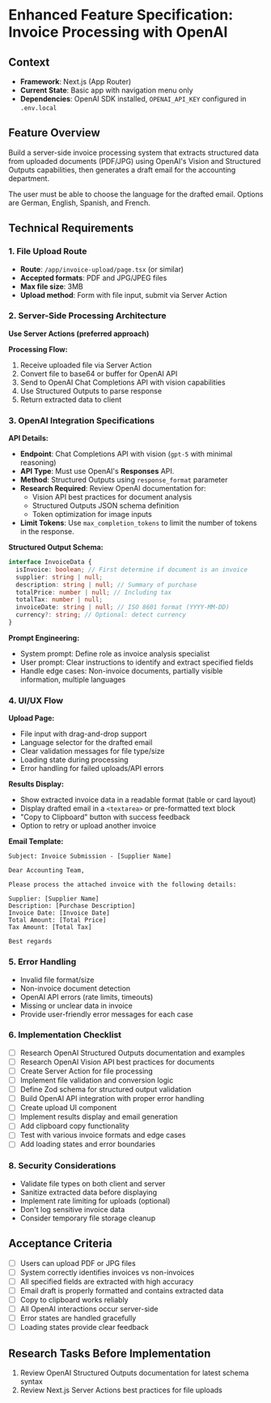 # Enhanced Feature Specification: Invoice Processing with OpenAI

## Context

- **Framework**: Next.js (App Router)
- **Current State**: Basic app with navigation menu only
- **Dependencies**: OpenAI SDK installed, `OPENAI_API_KEY` configured in `.env.local`

## Feature Overview

Build a server-side invoice processing system that extracts structured data from uploaded documents (PDF/JPG) using OpenAI's Vision and Structured Outputs capabilities, then generates a draft email for the accounting department.

The user must be able to choose the language for the drafted email. Options are German, English, Spanish, and French.

## Technical Requirements

### 1. File Upload Route

- **Route**: `/app/invoice-upload/page.tsx` (or similar)
- **Accepted formats**: PDF and JPG/JPEG files
- **Max file size**: 3MB
- **Upload method**: Form with file input, submit via Server Action

### 2. Server-Side Processing Architecture

**Use Server Actions (preferred approach)**

**Processing Flow:**
1. Receive uploaded file via Server Action
2. Convert file to base64 or buffer for OpenAI API
4. Send to OpenAI Chat Completions API with vision capabilities
5. Use Structured Outputs to parse response
6. Return extracted data to client

### 3. OpenAI Integration Specifications

**API Details:**
- **Endpoint**: Chat Completions API with vision (`gpt-5` with minimal reasoning)
- **API Type**: Must use OpenAI's **Responses** API.
- **Method**: Structured Outputs using `response_format` parameter
- **Research Required**: Review OpenAI documentation for:
  - Vision API best practices for document analysis
  - Structured Outputs JSON schema definition
  - Token optimization for image inputs
- **Limit Tokens**: Use `max_completion_tokens` to limit the number of tokens in the response.

**Structured Output Schema:**

```typescript
interface InvoiceData {
  isInvoice: boolean; // First determine if document is an invoice
  supplier: string | null;
  description: string | null; // Summary of purchase
  totalPrice: number | null; // Including tax
  totalTax: number | null;
  invoiceDate: string | null; // ISO 8601 format (YYYY-MM-DD)
  currency?: string; // Optional: detect currency
}
```

**Prompt Engineering:**
- System prompt: Define role as invoice analysis specialist
- User prompt: Clear instructions to identify and extract specified fields
- Handle edge cases: Non-invoice documents, partially visible information, multiple languages

### 4. UI/UX Flow

**Upload Page:**
- File input with drag-and-drop support
- Language selector for the drafted email
- Clear validation messages for file type/size
- Loading state during processing
- Error handling for failed uploads/API errors

**Results Display:**
- Show extracted invoice data in a readable format (table or card layout)
- Display drafted email in a `<textarea>` or pre-formatted text block
- "Copy to Clipboard" button with success feedback
- Option to retry or upload another invoice

**Email Template:**
```
Subject: Invoice Submission - [Supplier Name]

Dear Accounting Team,

Please process the attached invoice with the following details:

Supplier: [Supplier Name]
Description: [Purchase Description]
Invoice Date: [Invoice Date]
Total Amount: [Total Price]
Tax Amount: [Total Tax]

Best regards
```

### 5. Error Handling
- Invalid file format/size
- Non-invoice document detection
- OpenAI API errors (rate limits, timeouts)
- Missing or unclear data in invoice
- Provide user-friendly error messages for each case

### 6. Implementation Checklist
- [ ] Research OpenAI Structured Outputs documentation and examples
- [ ] Research OpenAI Vision API best practices for documents
- [ ] Create Server Action for file processing
- [ ] Implement file validation and conversion logic
- [ ] Define Zod schema for structured output validation
- [ ] Build OpenAI API integration with proper error handling
- [ ] Create upload UI component
- [ ] Implement results display and email generation
- [ ] Add clipboard copy functionality
- [ ] Test with various invoice formats and edge cases
- [ ] Add loading states and error boundaries

### 8. Security Considerations
- Validate file types on both client and server
- Sanitize extracted data before displaying
- Implement rate limiting for uploads (optional)
- Don't log sensitive invoice data
- Consider temporary file storage cleanup

## Acceptance Criteria
- [ ] Users can upload PDF or JPG files
- [ ] System correctly identifies invoices vs non-invoices
- [ ] All specified fields are extracted with high accuracy
- [ ] Email draft is properly formatted and contains extracted data
- [ ] Copy to clipboard works reliably
- [ ] All OpenAI interactions occur server-side
- [ ] Error states are handled gracefully
- [ ] Loading states provide clear feedback

## Research Tasks Before Implementation
1. Review OpenAI Structured Outputs documentation for latest schema syntax
2. Review Next.js Server Actions best practices for file uploads

